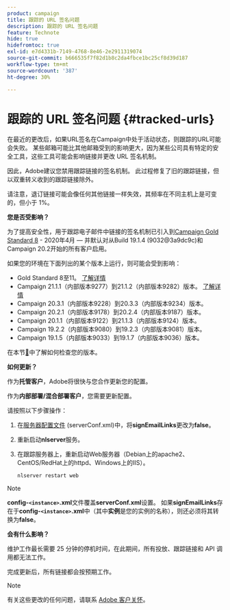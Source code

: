 ```yaml
---
product: campaign
title: 跟踪的 URL 签名问题
description: 跟踪的 URL 签名问题
feature: Technote
hide: true
hidefromtoc: true
exl-id: e7d4331b-7149-4768-8e46-2e2911319074
source-git-commit: b666535f7f82d1b8c2da4fbce1bc25cf8d39d187
workflow-type: tm+mt
source-wordcount: '387'
ht-degree: 30%

---
```


# 跟踪的 URL 签名问题 {#tracked-urls}



在最近的更改后，如果URL签名在Campaign中处于活动状态，则跟踪的URL可能会失败。 某些邮箱可能比其他邮箱受到的影响更大，因为某些公司具有特定的安全工具，这些工具可能会影响链接并更改 URL 签名机制。

因此，Adobe建议您禁用跟踪链接的签名机制。 此过程修复了旧的跟踪链接，但以双重转义收到的跟踪链接除外。

请注意，退订链接可能会像任何其他链接一样失效，其频率在不同主机上是可变的，但小于 1%。

**您是否受影响？**

为了提高安全性，用于跟踪电子邮件中链接的签名机制已引入到[Campaign Gold Standard 8](../../rn/using/gold-standard.md#gs8) - 2020年4月 — 并默认对从Build 19.1.4 (9032@3a9dc9c)和Campaign 20.2开始的所有客户启用。

如果您的环境在下面列出的某个版本上运行，则可能会受到影响：

* Gold Standard 8至11。 [了解详情](../../rn/using/gold-standard.md#gs-8)
* Campaign 21.1.1（内部版本9277）到21.1.2（内部版本9282）版本。 [了解详情](../../rn/using/latest-release.md)
* Campaign 20.3.1（内部版本9228）到20.3.3（内部版本9234）版本。
* Campaign 20.2.1（内部版本9178）到20.2.4（内部版本9187）版本。
* Campaign 20.1.1（内部版本9122）到21.1.3（内部版本9124）版本。
* Campaign 19.2.2（内部版本9080）到19.2.3（内部版本9081）版本。
* Campaign 19.1.5（内部版本9033）到19.1.7（内部版本9036）版本。


在本节[&#128279;](../../platform/using/launching-adobe-campaign.md#getting-your-campaign-version)中了解如何检查您的版本。

**如何更新？**

作为&#x200B;**托管客户**，Adobe将很快与您合作更新您的配置。

作为&#x200B;**内部部署/混合部署客户**，您需要更新配置。

请按照以下步骤操作：

1. 在[服务器配置文件](../../installation/using/the-server-configuration-file.md) (serverConf.xml)中，将&#x200B;**signEmailLinks**&#x200B;更改为&#x200B;**false**。
1. 重新启动&#x200B;**nlserver**&#x200B;服务。
1. 在跟踪服务器上，重新启动Web服务器（Debian上的apache2、CentOS/RedHat上的httpd、Windows上的IIS）。

   ```
   nlserver restart web
   ```

>[!NOTE]
>
>**config-`<instance>`.xml**&#x200B;文件覆盖&#x200B;**serverConf.xml**&#x200B;设置。 如果&#x200B;**signEmailLinks**&#x200B;存在于&#x200B;**config-`<instance>`.xml**&#x200B;中（其中&#x200B;**实例**&#x200B;是您的实例的名称），则还必须将其转换为&#x200B;**false**。
>

**会有什么影响？**

维护工作最长需要 25 分钟的停机时间，在此期间，所有投放、跟踪链接和 API 调用都无法工作。

完成更新后，所有链接都会按预期工作。

>[!NOTE]
>
>有关这些更改的任何问题，请联系 [Adobe 客户关怀](https://helpx.adobe.com/cn/enterprise/admin-guide.html/enterprise/using/support-for-experience-cloud.ug.html)。
>
